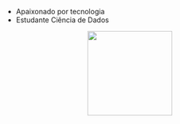 -  Apaixonado por tecnologia
-  Estudante Ciência de Dados
 <div align="center">
  <a href="https://github.com/VictorCPena">
  <img height="170em" src="https://github-readme-stats.vercel.app/api/top-langs/?username=VictorCPena&layout=compact&langs_count=7&theme=cobalt"/>
</div>

